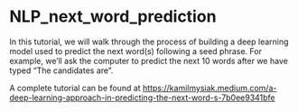 # NLP_next_word_prediction

In this tutorial, we will walk through the process of building a deep learning model used to predict the next word(s) following a seed phrase. For example, we’ll ask the computer to predict the next 10 words after we have typed “The candidates are”.

A complete tutorial can be found at https://kamilmysiak.medium.com/a-deep-learning-approach-in-predicting-the-next-word-s-7b0ee9341bfe
